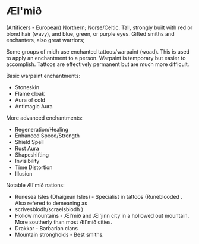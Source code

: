 # Æl'mið 

(Artificers - European)
Northern; Norse/Celtic. Tall, strongly built with red or blond hair (wavy),
and blue, green, or purple eyes. Gifted smiths and enchanters, also
great warriors; 

Some groups of midh use enchanted tattoos/warpaint (woad). This is used
to apply an enchantment to a person. Warpaint is temporary but easier
to accomplish. Tattoos are effectively permanent but are much more
difficult.

Basic warpaint enchantments:

  * Stoneskin
  * Flame cloak
  * Aura of cold
  * Antimagic Aura

More advanced enchantments:

  * Regeneration/Healing
  * Enhanced Speed/Strength
  * Shield Spell
  * Rust Aura
  * Shapeshifting
  * Invisibility
  * Time Distortion
  * Illusion

Notable Æl'míð nations:

* Runesea Isles (Dhaigean Isles) - Specialist in tattoos
(Runeblooded <dhaisblodh>. Also refered to demeaning as
* scrivesblodh/scraelsblodh )
* Hollow mountains - Æl'míð and Æl'jinn city in a hollowed out mountain. More southerly than most Æl'míð cities.
* Drakkar - Barbarian clans
* Mountain strongholds - Best smiths.


